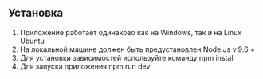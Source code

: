 ## Установка
1. Приложение работает одинаково как на Windows, так и на Linux Ubuntu
2. На локальной машине должен быть предустановлен Node.Js v.9.6 +
3. Для установки зависимостей используйте команду npm install
4. Для запуска приложения npm run dev
